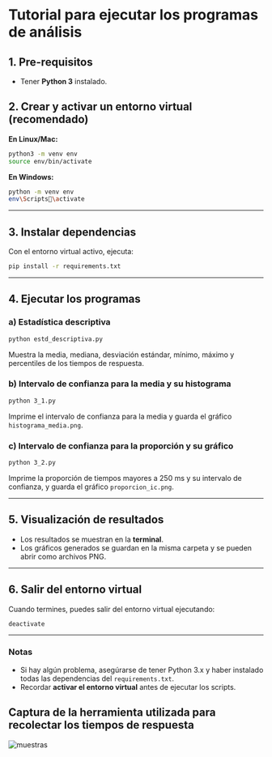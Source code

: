 
# Tutorial para ejecutar los programas de análisis

## 1. Pre-requisitos

- Tener **Python 3** instalado.

## 2. Crear y activar un entorno virtual (recomendado)

**En Linux/Mac:**
```bash
python3 -m venv env
source env/bin/activate
```

**En Windows:**
```bash
python -m venv env
env\Scripts\activate
```

---

## 3. Instalar dependencias

Con el entorno virtual activo, ejecuta:
```bash
pip install -r requirements.txt
```

---

## 4. Ejecutar los programas

### a) Estadística descriptiva
```bash
python estd_descriptiva.py
```
Muestra la media, mediana, desviación estándar, mínimo, máximo y percentiles de los tiempos de respuesta.

### b) Intervalo de confianza para la media y su histograma
```bash
python 3_1.py
```
Imprime el intervalo de confianza para la media y guarda el gráfico `histograma_media.png`.

### c) Intervalo de confianza para la proporción y su gráfico
```bash
python 3_2.py
```
Imprime la proporción de tiempos mayores a 250 ms y su intervalo de confianza, y guarda el gráfico `proporcion_ic.png`.

---

## 5. Visualización de resultados

- Los resultados se muestran en la **terminal**.
- Los gráficos generados se guardan en la misma carpeta y se pueden abrir como archivos PNG.

---

## 6. Salir del entorno virtual

Cuando termines, puedes salir del entorno virtual ejecutando:
```bash
deactivate
```

---

### Notas

- Si hay algún problema, asegúrarse de tener Python 3.x y haber instalado todas las dependencias del `requirements.txt`.
- Recordar **activar el entorno virtual** antes de ejecutar los scripts.

## Captura de la herramienta utilizada para recolectar los tiempos de respuesta
![muestras](https://github.com/user-attachments/assets/dc5b99d4-7842-4da3-b2b7-6df0e9cf4f74)


